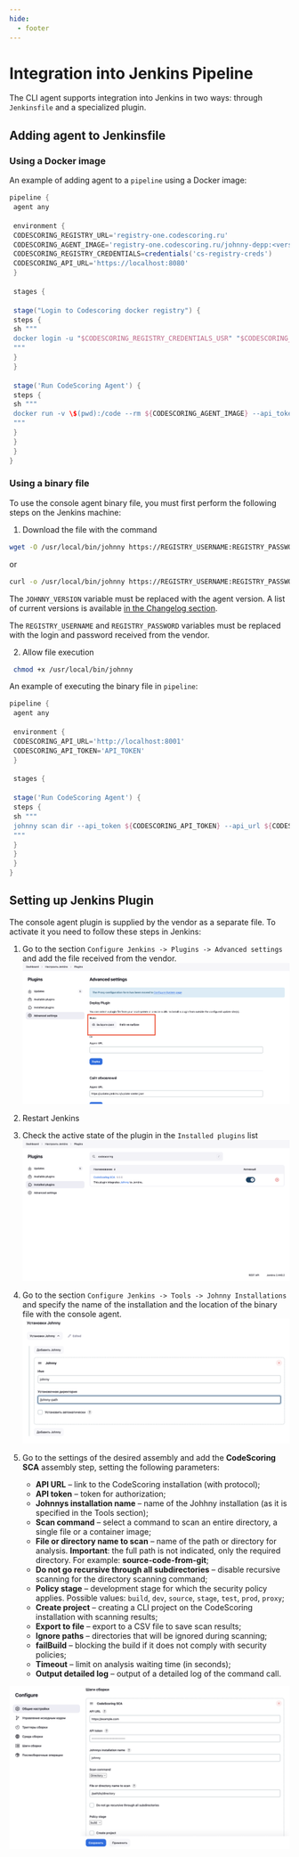 ```yaml
---
hide:
  - footer
---
```


# Integration into Jenkins Pipeline

The CLI agent supports integration into Jenkins in two ways: through `Jenkinsfile` and a specialized plugin.

## Adding agent to Jenkinsfile

### Using a Docker image

An example of adding agent to a `pipeline` using a Docker image:

```groovy
pipeline {
 agent any

 environment {
 CODESCORING_REGISTRY_URL='registry-one.codescoring.ru'
 CODESCORING_AGENT_IMAGE='registry-one.codescoring.ru/johnny-depp:<version>'
 CODESCORING_REGISTRY_CREDENTIALS=credentials('cs-registry-creds')
 CODESCORING_API_URL='https://localhost:8080'
 }

 stages {

 stage("Login to Codescoring docker registry") {
 steps {
 sh """
 docker login -u "$CODESCORING_REGISTRY_CREDENTIALS_USR" "$CODESCORING_REGISTRY_URL" -p "$CODESCORING_REGISTRY_CREDENTIALS_PSW"
 """
 }
 }

 stage('Run CodeScoring Agent') {
 steps {
 sh """
 docker run -v \$(pwd):/code --rm ${CODESCORING_AGENT_IMAGE} --api_token ${CODESCORING_API_TOKEN} --api_url ${CODESCORING_API_URL} --ignore .tmp --ignore fixtures --ignore .git .
 """
 }
 }
 }
}
```

### Using a binary file

To use the console agent binary file, you must first perform the following steps on the Jenkins machine:

1. Download the file with the command

 ```bash
 wget -O /usr/local/bin/johnny https://REGISTRY_USERNAME:REGISTRY_PASSWORD@registry-one.codescoring.ru/repository/files/codescoring/johnny-depp/JOHNNY_VERSION/johnny-linux-amd64-JOHNNY_VERSION
 ```

 or

 ```bash
 curl -o /usr/local/bin/johnny https://REGISTRY_USERNAME:REGISTRY_PASSWORD@registry-one.codescoring.ru/repository/files/codescoring/johnny-depp/JOHNNY_VERSION/johnny-linux-amd64-JOHNNY_VERSION
 ```

 The `JOHNNY_VERSION` variable must be replaced with the agent version. A list of current versions is available [in the Changelog section](/changelog.en/#johnny).

 The `REGISTRY_USERNAME` and `REGISTRY_PASSWORD` variables must be replaced with the login and password received from the vendor.

2. Allow file execution

```bash
 chmod +x /usr/local/bin/johnny
```

An example of executing the binary file in `pipeline`:

```groovy
pipeline {
 agent any

 environment {
 CODESCORING_API_URL='http://localhost:8001'
 CODESCORING_API_TOKEN='API_TOKEN'
 }

 stages {

 stage('Run CodeScoring Agent') {
 steps {
 sh """
 johnny scan dir --api_token ${CODESCORING_API_TOKEN} --api_url ${CODESCORING_API_URL} --ignore .tmp --ignore fixtures --ignore .git .
 """
 }
 }
 }
}
```

## Setting up Jenkins Plugin

The console agent plugin is supplied by the vendor as a separate file. To activate it you need to follow these steps in Jenkins:

1. Go to the section `Configure Jenkins -> Plugins -> Advanced settings` and add the file received from the vendor.
 ![Add plugin](/assets/img/jenkins/add-plugin.png)
2. Restart Jenkins
3. Check the active state of the plugin in the `Installed plugins` list
 ![Check plugin](/assets/img/jenkins/check-plugin.png)
4. Go to the section `Configure Jenkins -> Tools -> Johnny Installations` and specify the name of the installation and the location of the binary file with the console agent.
 ![Configure johnny path](/assets/img/jenkins/johnny-path.png)
5. Go to the settings of the desired assembly and add the **CodeScoring SCA** assembly step, setting the following parameters:

     - **API URL** – link to the CodeScoring installation (with protocol);
     - **API token** – token for authorization;
     - **Johnnys installation name** – name of the Johhny installation (as it is specified in the Tools section);
     - **Scan command** – select a command to scan an entire directory, a single file or a container image;
     - **File or directory name to scan** – name of the path or directory for analysis. **Important**: the full path is not indicated, only the required directory. For example: **source-code-from-git**;
     - **Do not go recursive through all subdirectories** – disable recursive scanning for the directory scanning command;
     - **Policy stage** – development stage for which the security policy applies. Possible values: `build`, `dev`, `source`, `stage`, `test`, `prod`, `proxy`;
     - **Create project** – creating a CLI project on the CodeScoring installation with scanning results;
     - **Export to file** – export to a CSV file to save scan results;
     - **Ignore paths** – directories that will be ignored during scanning;
     - **failBuild** – blocking the build if it does not comply with security policies;
     - **Timeout** – limit on analysis waiting time (in seconds);
     - **Output detailed log** – output of a detailed log of the command call.

 ![Configure johnny](/assets/img/jenkins/configure-johnny.png)